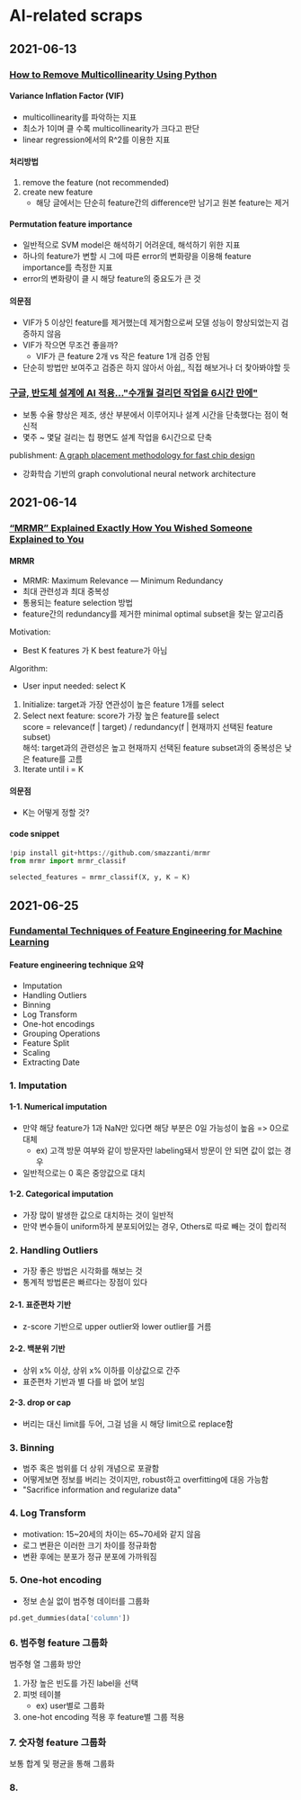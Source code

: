 AI-related scraps
=======

## 2021-06-13

### [How to Remove Multicollinearity Using Python](https://towardsdatascience.com/how-to-remove-multicollinearity-using-python-4da8d9d8abb2)  

#### Variance Inflation Factor (VIF)
* multicollinearity를 파악하는 지표
* 최소가 1이며 클 수록 multicollinearity가 크다고 판단
* linear regression에서의 R^2를 이용한 지표

#### 처리방법
1. remove the feature (not recommended)
2. create new feature
    * 해당 글에서는 단순히 feature간의 difference만 남기고 원본 feature는 제거

#### Permutation feature importance
* 일반적으로 SVM model은 해석하기 어려운데, 해석하기 위한 지표
* 하나의 feature가 변할 시 그에 따른 error의 변화량을 이용해 feature importance를 측정한 지표
* error의 변화량이 클 시 해당 feature의 중요도가 큰 것
 
#### 의문점
* VIF가 5 이상인 feature를 제거했는데 제거함으로써 모델 성능이 향상되었는지 검증하지 않음
* VIF가 작으면 무조건 좋을까? 
    * VIF가 큰 feature 2개 vs 작은 feature 1개 검증 안됨
* 단순히 방법만 보여주고 검증은 하지 않아서 아쉽,, 직접 해보거나 더 찾아봐야할 듯

### [구글, 반도체 설계에 AI 적용..."수개월 걸리던 작업을 6시간 만에"](http://www.aitimes.com/news/articleView.html?idxno=138949)

* 보통 수율 향상은 제조, 생산 부분에서 이루어지나 설계 시간을 단축했다는 점이 혁신적
* 몇주 ~ 몇달 걸리는 칩 평면도 설계 작업을 6시간으로 단축

publishment: [A graph placement methodology for fast chip design](https://www.nature.com/articles/s41586-021-03544-w)
* 강화학습 기반의 graph convolutional neural network architecture

## 2021-06-14

### [“MRMR” Explained Exactly How You Wished Someone Explained to You](https://towardsdatascience.com/mrmr-explained-exactly-how-you-wished-someone-explained-to-you-9cf4ed27458b)

#### MRMR
* MRMR: Maximum Relevance — Minimum Redundancy 
* 최대 관련성과 최대 중복성
* 통용되는 feature selection 방법
* feature간의 redundancy를 제거한 minimal optimal subset을 찾는 알고리즘

Motivation: 
* Best K features 가 K best feature가 아님  

Algorithm:  
* User input needed: select K
1. Initialize: target과 가장 연관성이 높은 feature 1개를 select  
2. Select next feature: score가 가장 높은 feature를 select  
score = relevance(f | target) / redundancy(f | 현재까지 선택된 feature subset)  
해석: target과의 관련성은 높고 현재까지 선택된 feature subset과의 중복성은 낮은 feature를 고름  
3. Iterate until i = K

#### 의문점
* K는 어떻게 정할 것?

#### code snippet
```python
!pip install git+https://github.com/smazzanti/mrmr
from mrmr import mrmr_classif

selected_features = mrmr_classif(X, y, K = K)
```

## 2021-06-25
### [Fundamental Techniques of Feature Engineering for Machine Learning](https://towardsdatascience.com/feature-engineering-for-machine-learning-3a5e293a5114)

#### Feature engineering technique 요약
* Imputation
* Handling Outliers
* Binning
* Log Transform
* One-hot encodings
* Grouping Operations
* Feature Split
* Scaling
* Extracting Date

### 1. Imputation
#### 1-1. Numerical imputation
- 만약 해당 feature가 1과 NaN만 있다면 해당 부분은 0일 가능성이 높음 => 0으로 대체
   * ex) 고객 방문 여부와 같이 방문자만 labeling돼서 방문이 안 되면 값이 없는 경우
- 일반적으로는 0 혹은 중앙값으로 대치
#### 1-2. Categorical imputation
- 가장 많이 발생한 값으로 대치하는 것이 일반적
- 만약 변수들이 uniform하게 분포되어있는 경우, Others로 따로 빼는 것이 합리적

### 2. Handling Outliers
* 가장 좋은 방법은 시각화를 해보는 것
* 통계적 방법론은 빠르다는 장점이 있다
#### 2-1. 표준편차 기반
- z-score 기반으로 upper outlier와 lower outlier를 거름

#### 2-2. 백분위 기반
- 상위 x% 이상, 상위 x% 이하를 이상값으로 간주
- 표준편차 기반과 별 다를 바 없어 보임

#### 2-3. drop or cap
- 버리는 대신 limit를 두어, 그걸 넘을 시 해당 limit으로 replace함

### 3. Binning
- 범주 혹은 범위를 더 상위 개념으로 포괄함
- 어떻게보면 정보를 버리는 것이지만, robust하고 overfitting에 대응 가능함
- "Sacrifice information and regularize data"

### 4. Log Transform
- motivation: 15~20세의 차이는 65~70세와 같지 않음
- 로그 변환은 이러한 크기 차이를 정규화함
- 변환 후에는 분포가 정규 분포에 가까워짐

### 5. One-hot encoding
- 정보 손실 없이 범주형 데이터를 그룹화
```python
pd.get_dummies(data['column'])
```

### 6. 범주형 feature 그룹화
범주형 열 그룹화 방안
1. 가장 높은 빈도를 가진 label을 선택
2. 피벗 테이블
   * ex) user별로 그룹화
3. one-hot encoding 적용 후 feature별 그룹 적용

### 7. 숫자형 feature 그룹화
보통 합계 및 평균을 통해 그룹화

### 8. 

